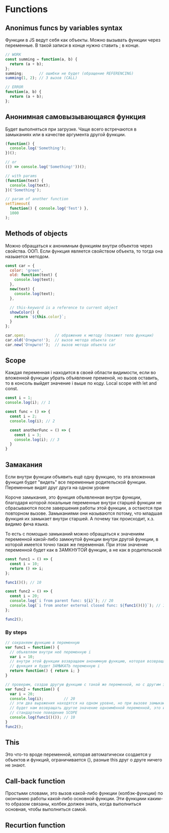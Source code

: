 # Functions

## Anonimus funcs by variables syntax

Функции в JS ведут себя как объекты. Можно вызывать функции через переменные. В такой записи в конце нужно ставить ; в конце.

```js
// WORK
const summing = function(a, b) {
  return (a + b);
};
summing;       // ошибки не будет (обращение REFERENCING)
summing(1, 2); // 3 вызов (CALL)

// ERROR
function(a, b) {
  return (a + b);
};
```

## Анонимная самовызывающаяся функция

Будет выполняться при загрузке. Чаще всего встречаются в замыканиях или в качестве аргумента другой функции.

```js
(function() {
  console.log('Something');
})();

// or
(() => console.log('Something!'))();

// with params
(function(text) {
  console.log(text);
})('Something');

// param of another function
setTimeout(
  function() { console.log('Test') },
  1000
);
```

## Methods of objects

Можно обращаться к анонимным функциям внутри объектов через свойства. ООП. Если функция является свойством объекта, то тогда она назыается методом.

```js
const car = {
  color: 'green',
  old: function(text) {
    console.log(text);
  },
  new(text) {
    console.log(text);
  },

  // this-keyword is a reference to current object
  showColor() {
    return `${this.color}`;
  }
};

car.open;             // ображение к методу (покажет тело функции)
car.old('Открыто!');  // вызов метода объекта car
car.new('Открыто!');  // вызов метода объекта car
```

## Scope

Каждая переменная i находится в своей области видимости, если во вложенной функции убрать объявление пременой, но вызов оставить, то в консоль выйдет значение i выше по коду. Local scope with let and const.

```js
const i = 1;
console.log(i); // 1

const func = () => {
  const i = 2;
  console.log(i); // 2

  const anotherFunc = () => {
    const i = 3;
    console.log(i); // 3
  }
}
```

## Замакания

Если внутри функции объявить ещё одну функцию, то эта вложенная функция будет "видеть" все переменные родительской функции. Переменные видят друг друга на одном уровне

Короче замыкания, это функция объявленная внутри функции, благодаря которой локальные переменные внутри старшей функции не сбрасываются после завершения работы этой функции, а остаются при повторном вызове. Замыканиями они называются потому, что младшая функция их замыкает внутри старшей. А почему так происходит, х.з. видимо фича языка.

То есть с помощью замыканий можно обращаться к значениям переменной какой-либо замкнутой функции внутри другой функции, в которой имеется точно такая же переменная. При этом значение переменной будет как в ЗАМКНУТОЙ функции, а не как в родительской

```js
const func1 = () => {
  const i = 10;
  return () => i;
};

func1()(); // 10

const func2 = () => {
  const i = 20;
  console.log(`i from parent func: ${i}`); // 20
  console.log(`i from anoter external closed func: ${func1()()}`); // 10
};

func2();
```

### By steps

```js
// сохраняем функцию в переменную
var func1 = function() {
  // объявляем внутри неё переменную i
  var i = 10;
  // внутри этой функции возвращаем анонимную функцию, которая возвращает значение переменной i, эта 
  // функция и будет ЗАМЫКАТЬ переменную i
  return function() { return i; }
}

// проверим, создав другую функцию с такой же переменной, но с другим значением
var func2 = function() {
  var i = 20;
  console.log(i);         // 20
  // эти два выражения находятся на одном уровне, но при вызове замыкающей функции перевой функции, она
  // будет нам возвращать другое значение одноимённой переменной, это и есть ЗАМЫКАНИЕ, которое нарушает 
  // стандартное поведение SCOPE
  console.log(func1()()); // 10
}
func2();
```

## This

Это что-то вроде переменной, которая автоматически создается у объектов и функций, ограничивается {}, разные this друг о друге ничего не знают.

## Call-back function

Простыми словами, это вызов какой-либо функции (колбэк-функции) по окончанию работы какой-либо основной функции. Эти функциии каким-то образом связаны, колбек должен знать, когда выполниться основная, чтобы выполниться самой.

## Recurtion function
